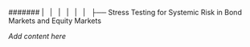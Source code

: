 ####### |   |   |   |   |   |   ├── Stress Testing for Systemic Risk in Bond Markets and Equity Markets

*Add content here*
